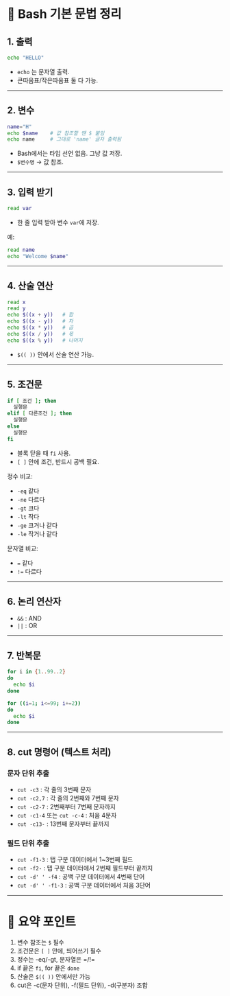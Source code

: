 # 📝 Bash 기본 문법 정리

## 1. 출력

```bash
echo "HELLO"
```
- `echo` 는 문자열 출력.
- 큰따옴표/작은따옴표 둘 다 가능.

---

## 2. 변수

```bash
name="H"
echo $name    # 값 참조할 땐 $ 붙임
echo name     # 그대로 'name' 글자 출력됨
```
- Bash에서는 타입 선언 없음. 그냥 값 저장.
- `$변수명` → 값 참조.

---

## 3. 입력 받기

```bash
read var
```
- 한 줄 입력 받아 변수 `var`에 저장.

예:
```bash
read name
echo "Welcome $name"
```

---

## 4. 산술 연산

```bash
read x
read y
echo $((x + y))   # 합
echo $((x - y))   # 차
echo $((x * y))   # 곱
echo $((x / y))   # 몫
echo $((x % y))   # 나머지
```
- `$(( ))` 안에서 산술 연산 가능.

---

## 5. 조건문

```bash
if [ 조건 ]; then
  실행문
elif [ 다른조건 ]; then
  실행문
else
  실행문
fi
```
- 블록 닫을 때 `fi` 사용.
- `[ ]` 안에 조건, 반드시 공백 필요.

정수 비교:
- `-eq` 같다
- `-ne` 다르다
- `-gt` 크다
- `-lt` 작다
- `-ge` 크거나 같다
- `-le` 작거나 같다

문자열 비교:
- `=` 같다
- `!=` 다르다

---

## 6. 논리 연산자

- `&&` : AND
- `||` : OR

---

## 7. 반복문

```bash
for i in {1..99..2}
do
  echo $i
done
```

```bash
for ((i=1; i<=99; i+=2))
do
  echo $i
done
```

---

## 8. cut 명령어 (텍스트 처리)

### 문자 단위 추출
- `cut -c3` : 각 줄의 3번째 문자
- `cut -c2,7` : 각 줄의 2번째와 7번째 문자
- `cut -c2-7` : 2번째부터 7번째 문자까지
- `cut -c1-4` 또는 `cut -c-4` : 처음 4문자
- `cut -c13-` : 13번째 문자부터 끝까지

### 필드 단위 추출
- `cut -f1-3` : 탭 구분 데이터에서 1~3번째 필드
- `cut -f2-` : 탭 구분 데이터에서 2번째 필드부터 끝까지
- `cut -d' ' -f4` : 공백 구분 데이터에서 4번째 단어
- `cut -d' ' -f1-3` : 공백 구분 데이터에서 처음 3단어

---

# 📌 요약 포인트

1. 변수 참조는 `$` 필수  
2. 조건문은 `[ ]` 안에, 띄어쓰기 필수  
3. 정수는 -eq/-gt, 문자열은 =/!=  
4. if 끝은 `fi`, for 끝은 `done`  
5. 산술은 `$(( ))` 안에서만 가능  
6. cut은 -c(문자 단위), -f(필드 단위), -d(구분자) 조합
